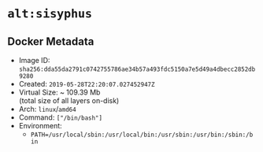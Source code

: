 # `alt:sisyphus`

## Docker Metadata

- Image ID: `sha256:dda55da2791c0742755786ae34b57a493fdc5150a7e5d49a4dbecc2852db9280`
- Created: `2019-05-28T22:20:07.027452947Z`
- Virtual Size: ~ 109.39 Mb  
  (total size of all layers on-disk)
- Arch: `linux`/`amd64`
- Command: `["/bin/bash"]`
- Environment:
  - `PATH=/usr/local/sbin:/usr/local/bin:/usr/sbin:/usr/bin:/sbin:/bin`
